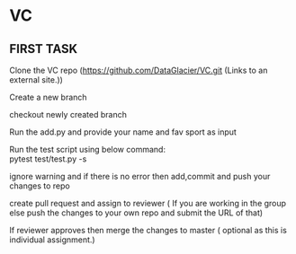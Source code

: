 # VC
## FIRST TASK
Clone the VC repo (https://github.com/DataGlacier/VC.git (Links to an external site.))

Create a new branch

checkout newly created branch

Run the add.py and provide your name and fav sport as input

Run the test script using below command:      
pytest test/test.py -s

ignore warning and if there is no error then add,commit and push your changes to repo

create pull request and assign to reviewer ( If you are working in the group else push the changes to your own repo and submit the URL of that)

If reviewer approves then merge the changes to master ( optional as this is individual assignment.)

